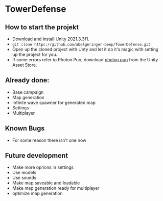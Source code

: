 # TowerDefense

## How to start the projekt
- Download and install Unity 2021.3.3f1.
- `git clone https://github.com/abelgeringer-beep/TowerDefense.git`.
- Open up the cloned project with Unty and let it do it's magic with setting up the project for you. 
- If some errors refer to Photon Pun, download [photon pun](https://assetstore.unity.com/packages/tools/network/pun-2-free-119922) from the Unity Asset Store.

## Already done:
- Base campaign
- Map generation
- Infinite wave spawner for generated map
- Settings
- Multiplayer

## Known Bugs
- For some reason there isn't one now

## Future development
- Make more oprions in settings
- Use models
- Use sounds
- Make map saveable and loadable
- Make map generation ready for multiplayer
- optimize map generation
